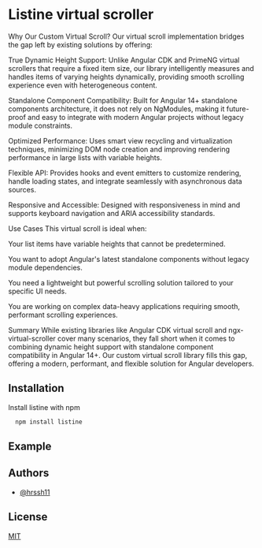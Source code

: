 
# Listine virtual scroller 

Why Our Custom Virtual Scroll?
Our virtual scroll implementation bridges the gap left by existing solutions by offering:

True Dynamic Height Support: Unlike Angular CDK and PrimeNG virtual scrollers that require a fixed item size, our library intelligently measures and handles items of varying heights dynamically, providing smooth scrolling experience even with heterogeneous content.

Standalone Component Compatibility: Built for Angular 14+ standalone components architecture, it does not rely on NgModules, making it future-proof and easy to integrate with modern Angular projects without legacy module constraints.

Optimized Performance: Uses smart view recycling and virtualization techniques, minimizing DOM node creation and improving rendering performance in large lists with variable heights.

Flexible API: Provides hooks and event emitters to customize rendering, handle loading states, and integrate seamlessly with asynchronous data sources.

Responsive and Accessible: Designed with responsiveness in mind and supports keyboard navigation and ARIA accessibility standards.

Use Cases
This virtual scroll is ideal when:

Your list items have variable heights that cannot be predetermined.

You want to adopt Angular's latest standalone components without legacy module dependencies.

You need a lightweight but powerful scrolling solution tailored to your specific UI needs.

You are working on complex data-heavy applications requiring smooth, performant scrolling experiences.

Summary
While existing libraries like Angular CDK virtual scroll and ngx-virtual-scroller cover many scenarios, they fall short when it comes to combining dynamic height support with standalone component compatibility in Angular 14+. Our custom virtual scroll library fills this gap, offering a modern, performant, and flexible solution for Angular developers.
## Installation

Install listine with npm

```bash
  npm install listine
```

## Example


## Authors

- [@hrssh11](https://www.github.com/hrssh11)


## License

[MIT](LICENSE)

